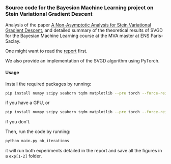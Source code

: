 ### Source code for the Bayesion Machine Learning project on Stein Variational Gradient Descent

Analysis of the paper [A Non-Asymptotic Analysis for Stein Variational Gradient Descent](https://arxiv.org/pdf/2006.09797.pdf), and detailed summary
of the theoretical results of SVGD for the Bayesian Machine Learning course at the MVA master at ENS Paris-Saclay.

One might want to read the [report](Report/report.pdf) first.

We also provide an implementation of the SVGD algorithm using PyTorch.

#### Usage
Install the required packages by running:
```bash
pip install numpy scipy seaborn tqdm matplotlib --pre torch --force-reinstall --index-url https://download.pytorch.org/whl/nightly/cu117
```
if you have a GPU, or
```bash
pip install numpy scipy seaborn tqdm matplotlib --pre torch --force-reinstall --index-url https://download.pytorch.org/whl/nightly/cpu
```
if you don't.

Then, run the code by running:
```bash
python main.py nb_iterations
```
it will run both experiments detailed in the report
and save all the figures in a `exp[1-2]` folder.
